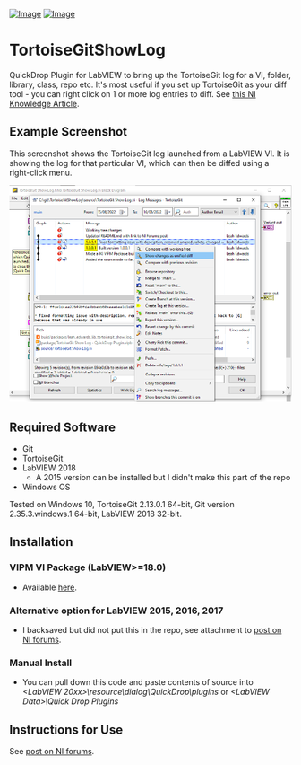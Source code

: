 [![Image](https://www.vipm.io/package/leah_edwards_lib_tortoisegit_show_log___quickdrop_plugin/badge.svg?metric=installs)](https://www.vipm.io/package/leah_edwards_lib_tortoisegit_show_log___quickdrop_plugin/) [![Image](https://www.vipm.io/package/leah_edwards_lib_tortoisegit_show_log___quickdrop_plugin/badge.svg?metric=stars)](https://www.vipm.io/package/leah_edwards_lib_tortoisegit_show_log___quickdrop_plugin/) 

# TortoiseGitShowLog

QuickDrop Plugin for LabVIEW to bring up the TortoiseGit log for a VI, folder, library, class, repo etc. It's most useful if you set up TortoiseGit as your diff tool - you can right click on 1 or more log entries to diff. See [this NI Knowledge Article](https://knowledge.ni.com/KnowledgeArticleDetails?id=kA00Z0000019ZhbSAE&l=en-GB).

## Example Screenshot
This screenshot shows the TortoiseGit log launched from a LabVIEW VI. It is showing the log for that particular VI, which can then be diffed using a right-click menu.

![Launching TortoiseGit Log from LabVIEW](/etc/screenshot_launch_log_LabVIEW.png)

## Required Software
 - Git
 - TortoiseGit
 - LabVIEW 2018 
    - A 2015 version can be installed but I didn't make this part of the repo
 - Windows OS

Tested on Windows 10, TortoiseGit 2.13.0.1 64-bit, Git version 2.35.3.windows.1 64-bit, LabVIEW 2018 32-bit.

## Installation
### VIPM VI Package (LabVIEW>=18.0)
 - Available [here](https://www.vipm.io/package/leah_edwards_lib_tortoisegit_show_log___quickdrop_plugin/).
### Alternative option for LabVIEW 2015, 2016, 2017
 - I backsaved but did not put this in the repo, see attachment to [post on NI forums](https://forums.ni.com/t5/Quick-Drop-Enthusiasts/TortoiseGit-Show-Log-QuickDrop-Shortcut/m-p/4249488).
### Manual Install
 - You can pull down this code and paste contents of source into *<LabVIEW 20xx>\resource\dialog\QuickDrop\plugins* or *&lt;LabVIEW Data>\Quick Drop Plugins*

## Instructions for Use
See [post on NI forums](https://forums.ni.com/t5/Quick-Drop-Enthusiasts/TortoiseGit-Show-Log-QuickDrop-Shortcut/m-p/4249488).